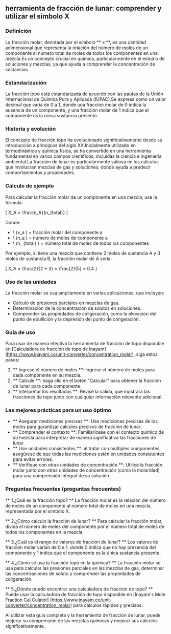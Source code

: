 ## herramienta de fracción de lunar: comprender y utilizar el símbolo X

### Definición
La fracción molar, denotada por el símbolo ** x **, es una cantidad adimensional que representa la relación del número de moles de un componente al número total de moles de todos los componentes en una mezcla.Es un concepto crucial en química, particularmente en el estudio de soluciones y mezclas, ya que ayuda a comprender la concentración de sustancias.

### Estandarización
La fracción topo está estandarizada de acuerdo con las pautas de la Unión Internacional de Química Pura y Aplicada (IUPAC).Se expresa como un valor decimal que varía de 0 a 1, donde una fracción molar de 0 indica la ausencia de un componente, y una fracción molar de 1 indica que el componente es la única sustancia presente.

### Historia y evolución
El concepto de fracción topo ha evolucionado significativamente desde su introducción a principios del siglo XX.Inicialmente utilizado en termodinámica y química física, se ha convertido en una herramienta fundamental en varios campos científicos, incluidas la ciencia e ingeniería ambiental.La fracción de lunar es particularmente valiosa en los cálculos que involucran mezclas de gas y soluciones, donde ayuda a predecir comportamientos y propiedades.

### Cálculo de ejemplo
Para calcular la fracción molar de un componente en una mezcla, use la fórmula:

\[ X_A = \frac{n_A}{n_{total}} \]

Dónde:
- \ (x_a \) = fracción molar del componente a
- \ (n_a \) = número de moles de componente a
- \ (n_ {total} \) = número total de moles de todos los componentes

Por ejemplo, si tiene una mezcla que contiene 2 moles de sustancia A y 3 moles de sustancia B, la fracción molar de A sería:

\[ X_A = \frac{2}{2 + 3} = \frac{2}{5} = 0.4 \]

### Uso de las unidades
La fracción molar se usa ampliamente en varias aplicaciones, que incluyen:
- Cálculo de presiones parciales en mezclas de gas.
- Determinación de la concentración de solutos en soluciones.
- Comprender las propiedades de coligeración, como la elevación del punto de ebullición y la depresión del punto de congelación.

### Guía de uso
Para usar de manera efectiva la herramienta de fracción de topo disponible en [Calculadora de fracción de topo de Inayam] (https://www.inayam.co/unit-converter/concentration_molar), siga estos pasos:
1. ** Ingrese el número de moles **: Ingrese el número de moles para cada componente en su mezcla.
2. ** Calcule **: haga clic en el botón "Calcular" para obtener la fracción de lunar para cada componente.
3. ** Interpretar los resultados **: Revise la salida, que mostrará las fracciones de topo junto con cualquier información relevante adicional.

### Las mejores prácticas para un uso óptimo
- ** Asegurar mediciones precisas **: Use mediciones precisas de los moles para garantizar cálculos precisos de fracción de lunar.
- ** Comprender el contexto **: Familiarícese con el contexto químico de su mezcla para interpretar de manera significativa las fracciones de lunar.
- ** Use unidades consistentes **: al tratar con múltiples componentes, asegúrese de que todas las mediciones estén en unidades consistentes para evitar errores.
- ** Verifique con otras unidades de concentración **: Utilice la fracción molar junto con otras unidades de concentración (como la molaridad) para una comprensión integral de su solución.

### Preguntas frecuentes (preguntas frecuentes)

** 1.¿Qué es la fracción topo? **
La fracción molar es la relación del número de moles de un componente al número total de moles en una mezcla, representada por el símbolo X.

** 2.¿Cómo calculo la fracción de lunar? **
Para calcular la fracción molar, divida el número de moles del componente por el número total de moles de todos los componentes en la mezcla.

** 3.¿Cuál es el rango de valores de fracción de lunar? **
Los valores de fracción molar varían de 0 a 1, donde 0 indica que no hay presencia del componente y 1 indica que el componente es la única sustancia presente.

** 4.¿Cómo se usa la fracción topo en la química? **
La fracción molar se usa para calcular las presiones parciales en las mezclas de gas, determinar las concentraciones de soluto y comprender las propiedades de coligeración.

** 5.¿Dónde puedo encontrar una calculadora de fracción de topo? **
Puede usar la calculadora de fracción de topo disponible en [Inayam's Mole Fraction Cal Culator] (https://www.inayam.co/unit-converter/concentration_molar) para cálculos rápidos y precisos.

Al utilizar esta guía completa y la herramienta de fracción de lunar, puede mejorar su comprensión de las mezclas químicas y mejorar sus cálculos significativamente.
